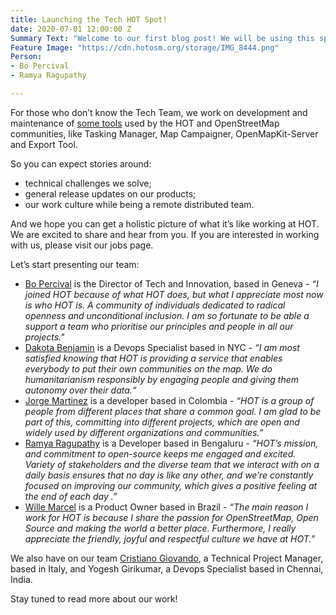 ```yaml
---
title: Launching the Tech HOT Spot!
date: 2020-07-01 12:00:00 Z
Summary Text: "Welcome to our first blog post! We will be using this space to share stories from HOT Tech Team’s world and talk about ways in which our team plays a strong role in HOT's mission. "
Feature Image: "https://cdn.hotosm.org/storage/IMG_8444.png"
Person:
- Bo Percival
- Ramya Ragupathy

---
```


For those who don’t know the Tech Team, we work on development and maintenance of [some tools](/tools-and-data) used by the HOT and OpenStreetMap communities, like Tasking Manager, Map Campaigner, OpenMapKit-Server and Export Tool.

So you can expect stories around:

- technical challenges we solve;
- general release updates on our products;
- our work culture while being a remote distributed team.

And we hope you can get a holistic picture of what it’s like working at HOT. We are excited to share and hear from you. If you are interested in working with us, please visit our jobs page.

Let’s start presenting our team:

- [Bo Percival](/people/bo-percival/) is the Director of Tech and Innovation, based in Geneva - *“I joined HOT because of what HOT does, but what I appreciate most now is who HOT is. A community of individuals dedicated to radical openness and unconditional inclusion. I am so fortunate to be able a  support a team who prioritise our principles and people in all our projects."*
- [Dakota Benjamin](/people/dakota-benjamin/) is a Devops Specialist based in NYC - *“I am most satisfied knowing that HOT is providing a service that enables everybody to put their own communities on the map. We do humanitarianism responsibly by engaging people and giving them autonomy over their data.“*
- [Jorge Martinez](/people/jorge-martinez/) is a developer based in Colombia - *“HOT is a group of people from different places that share a common goal. I am glad to be part of this, committing into different projects, which are open and widely used by different organizations and communities.”*
- [Ramya Ragupathy](/people/ramya-ragupathy/) is a Developer based in Bengaluru - *“HOT’s mission, and commitment to open-source keeps me engaged and excited. Variety of stakeholders and the diverse team that we interact with on a daily basis ensures that no day is like any other, and we’re constantly focused on improving our community, which gives a positive feeling at the end of each day .”*
- [Wille Marcel](/people/wille-marcel/) is a Product Owner based in Brazil - *“The main reason I work for HOT is because I share the passion for OpenStreetMap, Open Source and making the world a better place. Furthermore, I really appreciate the friendly, joyful and respectful culture we have at HOT.”*

We also have on our team [Cristiano Giovando](/people/cristiano-giovando/), a Technical Project Manager, based in Italy, and Yogesh Girikumar, a Devops Specialist based in Chennai, India.

Stay tuned to read more about our work!

